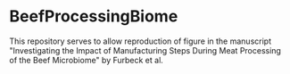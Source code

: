 # BeefProcessingBiome
This repository serves to allow reproduction of figure in the manuscript "Investigating the Impact of Manufacturing Steps During Meat Processing of the Beef Microbiome" by Furbeck et al.
